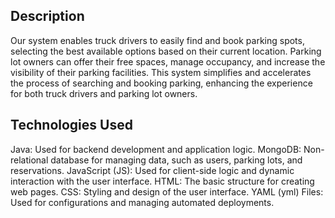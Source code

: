 ## Description
Our system enables truck drivers to easily find and book parking spots, selecting the best available options based on their current location. Parking lot owners can offer their free spaces, manage occupancy, and increase the visibility of their parking facilities. This system simplifies and accelerates the process of searching and booking parking, enhancing the experience for both truck drivers and parking lot owners.

## Technologies Used
Java: Used for backend development and application logic.
MongoDB: Non-relational database for managing data, such as users, parking lots, and reservations.
JavaScript (JS): Used for client-side logic and dynamic interaction with the user interface.
HTML: The basic structure for creating web pages.
CSS: Styling and design of the user interface.
YAML (yml) Files: Used for configurations and managing automated deployments.
